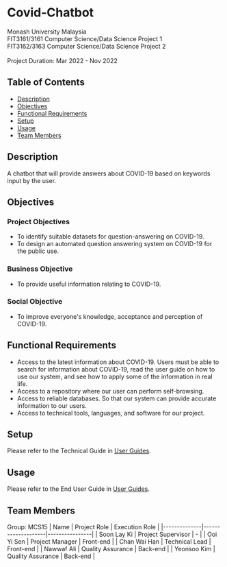 # Covid-Chatbot
Monash University Malaysia<br>
FIT3161/3161 Computer Science/Data Science Project 1<br>
FIT3162/3163 Computer Science/Data Science Project 2<br>
<br>
Project Duration: Mar 2022 - Nov 2022

## Table of Contents
* [Description](#description)
* [Objectives](#objectives)
* [Functional Requirements](#functional-requirements)
* [Setup](#setup)
* [Usage](#usage)
* [Team Members](#team-members)

## Description
A chatbot that will provide answers about COVID-19 based on keywords input by the user.

## Objectives
### Project Objectives
<ul>
  <li>To identify suitable datasets for question-answering on COVID-19.</li>
  <li>To design an automated question answering system on COVID-19 for the public use.</li>
</ul>

### Business Objective
<ul>
  <li>To provide useful information relating to COVID-19.</li>
</ul>

### Social Objective
<ul>
  <li>To improve everyone's knowledge, acceptance and perception of COVID-19.</li>
</ul>

## Functional Requirements
<ul>
  <li> Access to the latest information about COVID-19. Users must be able to search for information
about COVID-19, read the user guide on how to use our system, and see how to apply some of the
information in real life.</li>
  <li>Access to a repository where our user can perform self-browsing.</li>
  <li>Access to reliable databases. So that our system can provide accurate information to our users.</li>
  <li>Access to technical tools, languages, and software for our project.</li>
</ul>

## Setup
Please refer to the Technical Guide in <a href="https://github.com/pikachanwh/Covid-Chatbot/blob/main/PDF-files/FIT3162/user-guide/UserGuides.pdf">User Guides</a>.

## Usage
Please refer to the End User Guide in <a href="https://github.com/pikachanwh/Covid-Chatbot/blob/main/PDF-files/FIT3162/user-guide/UserGuides.pdf">User Guides</a>.

## Team Members
Group: MCS15
| Name         | Project Role       | Execution Role |
|--------------|--------------------|----------------|
| Soon Lay Ki  | Project Supervisor | -              |
| Ooi Yi Sen   | Project Manager    | Front-end      |
| Chan Wai Han | Technical Lead     | Front-end      |
| Nawwaf Ali   | Quality Assurance  | Back-end       |
| Yeonsoo Kim  | Quality Assurance  | Back-end       |
